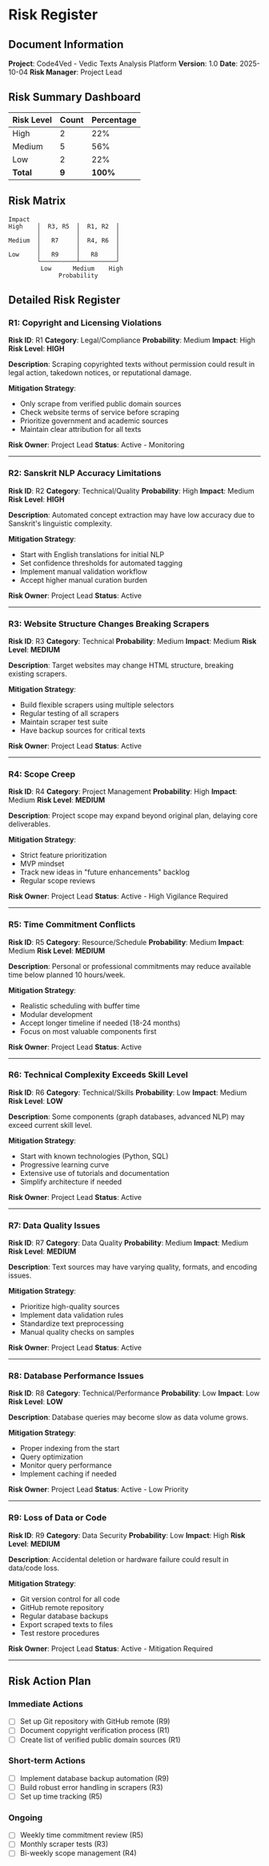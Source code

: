 # Risk Register

## Document Information
**Project**: Code4Ved - Vedic Texts Analysis Platform
**Version**: 1.0
**Date**: 2025-10-04
**Risk Manager**: Project Lead

## Risk Summary Dashboard

| Risk Level | Count | Percentage |
|------------|-------|------------|
| High | 2 | 22% |
| Medium | 5 | 56% |
| Low | 2 | 22% |
| **Total** | **9** | **100%** |

## Risk Matrix

```
Impact
High    │  R3, R5  │  R1, R2  │
        │          │          │
Medium  │   R7     │  R4, R6  │
        │          │          │
Low     │   R9     │   R8     │
        └──────────┴──────────┘
         Low      Medium    High
              Probability
```

## Detailed Risk Register

### R1: Copyright and Licensing Violations
**Risk ID**: R1
**Category**: Legal/Compliance
**Probability**: Medium
**Impact**: High
**Risk Level**: **HIGH**

**Description**:
Scraping copyrighted texts without permission could result in legal action, takedown notices, or reputational damage.

**Mitigation Strategy**:
- Only scrape from verified public domain sources
- Check website terms of service before scraping
- Prioritize government and academic sources
- Maintain clear attribution for all texts

**Risk Owner**: Project Lead
**Status**: Active - Monitoring

---

### R2: Sanskrit NLP Accuracy Limitations
**Risk ID**: R2
**Category**: Technical/Quality
**Probability**: High
**Impact**: Medium
**Risk Level**: **HIGH**

**Description**:
Automated concept extraction may have low accuracy due to Sanskrit's linguistic complexity.

**Mitigation Strategy**:
- Start with English translations for initial NLP
- Set confidence thresholds for automated tagging
- Implement manual validation workflow
- Accept higher manual curation burden

**Risk Owner**: Project Lead
**Status**: Active

---

### R3: Website Structure Changes Breaking Scrapers
**Risk ID**: R3
**Category**: Technical
**Probability**: Medium
**Impact**: Medium
**Risk Level**: **MEDIUM**

**Description**:
Target websites may change HTML structure, breaking existing scrapers.

**Mitigation Strategy**:
- Build flexible scrapers using multiple selectors
- Regular testing of all scrapers
- Maintain scraper test suite
- Have backup sources for critical texts

**Risk Owner**: Project Lead
**Status**: Active

---

### R4: Scope Creep
**Risk ID**: R4
**Category**: Project Management
**Probability**: High
**Impact**: Medium
**Risk Level**: **MEDIUM**

**Description**:
Project scope may expand beyond original plan, delaying core deliverables.

**Mitigation Strategy**:
- Strict feature prioritization
- MVP mindset
- Track new ideas in "future enhancements" backlog
- Regular scope reviews

**Risk Owner**: Project Lead
**Status**: Active - High Vigilance Required

---

### R5: Time Commitment Conflicts
**Risk ID**: R5
**Category**: Resource/Schedule
**Probability**: Medium
**Impact**: Medium
**Risk Level**: **MEDIUM**

**Description**:
Personal or professional commitments may reduce available time below planned 10 hours/week.

**Mitigation Strategy**:
- Realistic scheduling with buffer time
- Modular development
- Accept longer timeline if needed (18-24 months)
- Focus on most valuable components first

**Risk Owner**: Project Lead
**Status**: Active

---

### R6: Technical Complexity Exceeds Skill Level
**Risk ID**: R6
**Category**: Technical/Skills
**Probability**: Low
**Impact**: Medium
**Risk Level**: **LOW**

**Description**:
Some components (graph databases, advanced NLP) may exceed current skill level.

**Mitigation Strategy**:
- Start with known technologies (Python, SQL)
- Progressive learning curve
- Extensive use of tutorials and documentation
- Simplify architecture if needed

**Risk Owner**: Project Lead
**Status**: Active

---

### R7: Data Quality Issues
**Risk ID**: R7
**Category**: Data Quality
**Probability**: Medium
**Impact**: Medium
**Risk Level**: **MEDIUM**

**Description**:
Text sources may have varying quality, formats, and encoding issues.

**Mitigation Strategy**:
- Prioritize high-quality sources
- Implement data validation rules
- Standardize text preprocessing
- Manual quality checks on samples

**Risk Owner**: Project Lead
**Status**: Active

---

### R8: Database Performance Issues
**Risk ID**: R8
**Category**: Technical/Performance
**Probability**: Low
**Impact**: Low
**Risk Level**: **LOW**

**Description**:
Database queries may become slow as data volume grows.

**Mitigation Strategy**:
- Proper indexing from the start
- Query optimization
- Monitor query performance
- Implement caching if needed

**Risk Owner**: Project Lead
**Status**: Active - Low Priority

---

### R9: Loss of Data or Code
**Risk ID**: R9
**Category**: Data Security
**Probability**: Low
**Impact**: High
**Risk Level**: **MEDIUM**

**Description**:
Accidental deletion or hardware failure could result in data/code loss.

**Mitigation Strategy**:
- Git version control for all code
- GitHub remote repository
- Regular database backups
- Export scraped texts to files
- Test restore procedures

**Risk Owner**: Project Lead
**Status**: Active - Mitigation Required

---

## Risk Action Plan

### Immediate Actions
- [ ] Set up Git repository with GitHub remote (R9)
- [ ] Document copyright verification process (R1)
- [ ] Create list of verified public domain sources (R1)

### Short-term Actions
- [ ] Implement database backup automation (R9)
- [ ] Build robust error handling in scrapers (R3)
- [ ] Set up time tracking (R5)

### Ongoing
- [ ] Weekly time commitment review (R5)
- [ ] Monthly scraper tests (R3)
- [ ] Bi-weekly scope management (R4)
